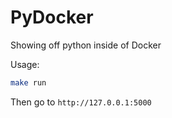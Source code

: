 # PyDocker

Showing off python inside of Docker

Usage:
```bash
make run
```
Then go to `http://127.0.0.1:5000`

